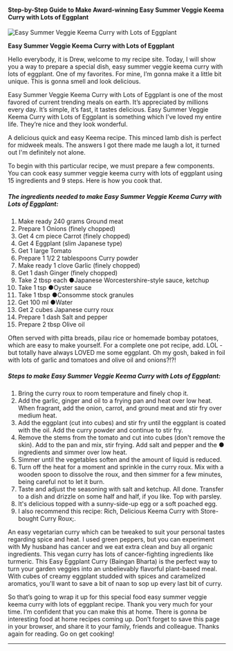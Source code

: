             

#### Step-by-Step Guide to Make Award-winning Easy Summer Veggie Keema Curry with Lots of Eggplant

![Easy Summer Veggie Keema Curry with Lots of Eggplant](https://img-global.cpcdn.com/recipes/5353694649384960/751x532cq70/easy-summer-veggie-keema-curry-with-lots-of-eggplant-recipe-main-photo.jpg)

**Easy Summer Veggie Keema Curry with Lots of Eggplant**

Hello everybody, it is Drew, welcome to my recipe site. Today, I will show you a way to prepare a special dish, easy summer veggie keema curry with lots of eggplant. One of my favorites. For mine, I’m gonna make it a little bit unique. This is gonna smell and look delicious.

Easy Summer Veggie Keema Curry with Lots of Eggplant is one of the most favored of current trending meals on earth. It’s appreciated by millions every day. It’s simple, it’s fast, it tastes delicious. Easy Summer Veggie Keema Curry with Lots of Eggplant is something which I’ve loved my entire life. They’re nice and they look wonderful.

A delicious quick and easy Keema recipe. This minced lamb dish is perfect for midweek meals. The answers I got there made me laugh a lot, it turned out I'm definitely not alone.

To begin with this particular recipe, we must prepare a few components. You can cook easy summer veggie keema curry with lots of eggplant using 15 ingredients and 9 steps. Here is how you cook that.

##### The ingredients needed to make Easy Summer Veggie Keema Curry with Lots of Eggplant:

1.  Make ready 240 grams Ground meat
2.  Prepare 1 Onions (finely chopped)
3.  Get 4 cm piece Carrot (finely chopped)
4.  Get 4 Eggplant (slim Japanese type)
5.  Get 1 large Tomato
6.  Prepare 1 1/2 2 tablespoons Curry powder
7.  Make ready 1 clove Garlic (finely chopped)
8.  Get 1 dash Ginger (finely chopped)
9.  Take 2 tbsp each ●Japanese Worcestershire-style sauce, ketchup
10.  Take 1 tsp ●Oyster sauce
11.  Take 1 tbsp ●Consomme stock granules
12.  Get 100 ml ●Water
13.  Get 2 cubes Japanese curry roux
14.  Prepare 1 dash Salt and pepper
15.  Prepare 2 tbsp Olive oil

Often served with pitta breads, pilau rice or homemade bombay potatoes, which are easy to make yourself. For a complete one pot recipe, add. LOL - but totally have always LOVED me some eggplant. Oh my gosh, baked in foil with lots of garlic and tomatoes and olive oil and onions?!?!

##### Steps to make Easy Summer Veggie Keema Curry with Lots of Eggplant:

1.  Bring the curry roux to room temperature and finely chop it.
2.  Add the garlic, ginger and oil to a frying pan and heat over low heat. When fragrant, add the onion, carrot, and ground meat and stir fry over medium heat.
3.  Add the eggplant (cut into cubes) and stir fry until the eggplant is coated with the oil. Add the curry powder and continue to stir fry.
4.  Remove the stems from the tomato and cut into cubes (don't remove the skin). Add to the pan and mix, stir frying. Add salt and pepper and the ● ingredients and simmer over low heat.
5.  Simmer until the vegetables soften and the amount of liquid is reduced.
6.  Turn off the heat for a moment and sprinkle in the curry roux. Mix with a wooden spoon to dissolve the roux, and then simmer for a few minutes, being careful not to let it burn.
7.  Taste and adjust the seasoning with salt and ketchup. All done. Transfer to a dish and drizzle on some half and half, if you like. Top with parsley.
8.  It's delicious topped with a sunny-side-up egg or a soft poached egg.
9.  I also recommend this recipe: Rich, Delicious Keema Curry with Store-bought Curry Roux;.

An easy vegetarian curry which can be tweaked to suit your personal tastes regarding spice and heat. I used green peppers, but you can experiment with My husband has cancer and we eat extra clean and buy all organic ingredients. This vegan curry has lots of cancer-fighting ingredients like turmeric. This Easy Eggplant Curry (Baingan Bharta) is the perfect way to turn your garden veggies into an unbelievably flavorful plant-based meal. With cubes of creamy eggplant studded with spices and caramelized aromatics, you'll want to save a bit of naan to sop up every last bit of curry.

So that’s going to wrap it up for this special food easy summer veggie keema curry with lots of eggplant recipe. Thank you very much for your time. I’m confident that you can make this at home. There is gonna be interesting food at home recipes coming up. Don’t forget to save this page in your browser, and share it to your family, friends and colleague. Thanks again for reading. Go on get cooking!

* * *